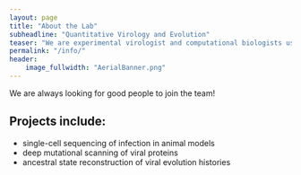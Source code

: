 ```yaml
---
layout: page
title: "About the Lab"
subheadline: "Quantitative Virology and Evolution"
teaser: "We are experimental virologist and computational biologists using the tools of systems biology, population genetics, and functional genomics to explore how viruses emerge, evolve and cause disease"
permalink: "/info/"
header:
    image_fullwidth: "AerialBanner.png"
---
```


We are always looking for good people to join the team!

## Projects include:

* single-cell sequencing of infection in animal models
* deep mutational scanning of viral proteins
* ancestral state reconstruction of viral evolution histories

